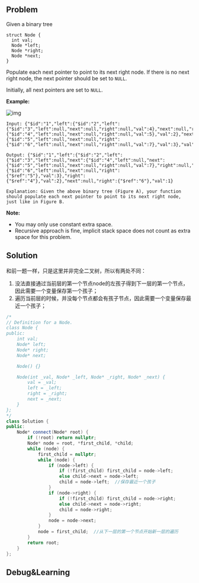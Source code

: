 ## Problem

Given a binary tree

```
struct Node {
  int val;
  Node *left;
  Node *right;
  Node *next;
}
```

Populate each next pointer to point to its next right node. If there is no next right node, the next pointer should be set to `NULL`.

Initially, all next pointers are set to `NULL`.

 

**Example:**

![img](https://assets.leetcode.com/uploads/2019/02/15/117_sample.png)

```
Input: {"$id":"1","left":{"$id":"2","left":{"$id":"3","left":null,"next":null,"right":null,"val":4},"next":null,"right":{"$id":"4","left":null,"next":null,"right":null,"val":5},"val":2},"next":null,"right":{"$id":"5","left":null,"next":null,"right":{"$id":"6","left":null,"next":null,"right":null,"val":7},"val":3},"val":1}

Output: {"$id":"1","left":{"$id":"2","left":{"$id":"3","left":null,"next":{"$id":"4","left":null,"next":{"$id":"5","left":null,"next":null,"right":null,"val":7},"right":null,"val":5},"right":null,"val":4},"next":{"$id":"6","left":null,"next":null,"right":{"$ref":"5"},"val":3},"right":{"$ref":"4"},"val":2},"next":null,"right":{"$ref":"6"},"val":1}

Explanation: Given the above binary tree (Figure A), your function should populate each next pointer to point to its next right node, just like in Figure B.
```

 

**Note:**

- You may only use constant extra space.
- Recursive approach is fine, implicit stack space does not count as extra space for this problem.



## Solution

和前一题一样，只是这里并非完全二叉树，所以有两处不同：

1. 没法直接通过当前层的第一个节点node的左孩子得到下一层的第一个节点，因此需要一个变量保存第一个孩子；
2. 遍历当前层的时候，并没每个节点都会有孩子节点，因此需要一个变量保存最近一个孩子；

```c++
/*
// Definition for a Node.
class Node {
public:
    int val;
    Node* left;
    Node* right;
    Node* next;

    Node() {}

    Node(int _val, Node* _left, Node* _right, Node* _next) {
        val = _val;
        left = _left;
        right = _right;
        next = _next;
    }
};
*/
class Solution {
public:
    Node* connect(Node* root) {
        if (!root) return nullptr;
        Node* node = root, *first_child, *child;
        while (node) {
            first_child = nullptr;
            while (node) {
                if (node->left) {
                    if (!first_child) first_child = node->left;
                    else child->next = node->left;
                    child = node->left;  //保存最近一个孩子
                }
                if (node->right) {
                    if (!first_child) first_child = node->right;
                    else child->next = node->right;
                    child = node->right;
                }
                node = node->next;
            }
            node = first_child;  //从下一层的第一个节点开始新一层的遍历
        }
        return root;
    }
};
```



## Debug&Learning



